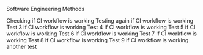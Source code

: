 Software Engineering Methods

Checking if CI workflow is working
Testing again if CI workflow is working 
Test 3  if CI workflow is working
Test 4  if CI workflow is working
Test 5  if CI workflow is working
Test 6  if CI workflow is working
Test 7  if CI workflow is working
Test 8  if CI workflow is working
Test 9  if CI workflow is working
another test